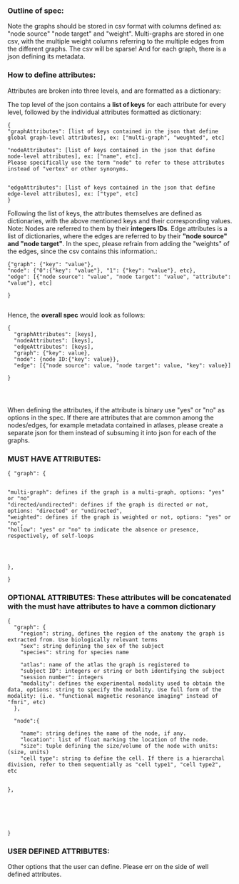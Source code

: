 ### Outline of spec:

Note the graphs should be stored in csv format with columns defined as: "node source" "node target" and "weight". Multi-graphs are stored in one csv, with the multiple weight columns referring to the multiple edges from the different graphs.
The csv will be sparse!
And for each graph, there is a json defining its metadata.

### How to define attributes:
Attributes are broken into three levels, and are formatted as a dictionary:

The top level of the json contains a **list of keys** for each attribute for every level, followed by the individual attributes formatted as dictionary:


```
{
"graphAttributes": [list of keys contained in the json that define global graph-level attributes], ex: ["multi-graph", "weughted", etc]

"nodeAttributes": [list of keys contained in the json that define node-level attributes], ex: ["name", etc].
Please specifically use the term "node" to refer to these attributes instead of "vertex" or other synonyms.


"edgeAttributes": [list of keys contained in the json that define edge-level attributes], ex: ["type", etc]
}
```
Following the list of keys, the attributes themselves are defined as dictionaries, with the above mentioned keys and their corresponding values. Note: Nodes are referred to them by their **integers IDs**. Edge attributes is a list of dictionaries, where the edges are referred to by their **"node source" and "node target"**. In the spec, please refrain from adding the "weights" of the edges, since the csv contains this information.:
```
{"graph": {"key": "value"},
"node": {"0":{"key": "value"}, "1": {"key": "value"}, etc},
"edge": [{"node source": "value", "node target": "value", "attribute": "value"}, etc]

}


```

Hence, the **overall spec** would look as follows:
```
{
  "graphAttributes": [keys],
  "nodeAttributes": [keys],
  "edgeAttributes": [keys],
  "graph": {"key": value},
  "node": {node ID:{"key": value}},
  "edge": [{"node source": value, "node target": value, "key": value}]

}




```

When defining the attributes, if the attribute is binary use "yes" or "no" as options in the spec.
If there are attributes that are common among the nodes/edges, for example metadata contained in atlases, please create a separate json for them instead of subsuming it into json for each of the graphs.




### MUST HAVE ATTRIBUTES:
```
{ "graph": {


"multi-graph": defines if the graph is a multi-graph, options: "yes" or "no"
"directed/undirected": defines if the graph is directed or not, options: "directed" or "undirected",
"weighted": defines if the graph is weighted or not, options: "yes" or "no",
"hollow": "yes" or "no" to indicate the absence or presence, respectively, of self-loops




},

}

```




### OPTIONAL ATTRIBUTES: These attributes will be concatenated with the must have attributes to have a common dictionary
```
{
  "graph": {
    "region": string, defines the region of the anatomy the graph is extracted from. Use biologically relevant terms
    "sex": string defining the sex of the subject
    "species": string for species name

    "atlas": name of the atlas the graph is registered to
    "subject ID": integers or string or both identifying the subject
    "session number": integers
    "modality": defines the experimental modality used to obtain the data, options: string to specify the modality. Use full form of the modality: (i.e. "functional magnetic resonance imaging" instead of "fmri", etc)
  },

  "node":{

    "name": string defines the name of the node, if any.
    "location": list of float marking the location of the node.
    "size": tuple defining the size/volume of the node with units: (size, units)
    "cell type": string to define the cell. If there is a hierarchal division, refer to them sequentially as "cell type1", "cell type2", etc


},






}
```

### USER DEFINED ATTRIBUTES:
Other options that the user can define. Please err on the side of well defined attributes.  
